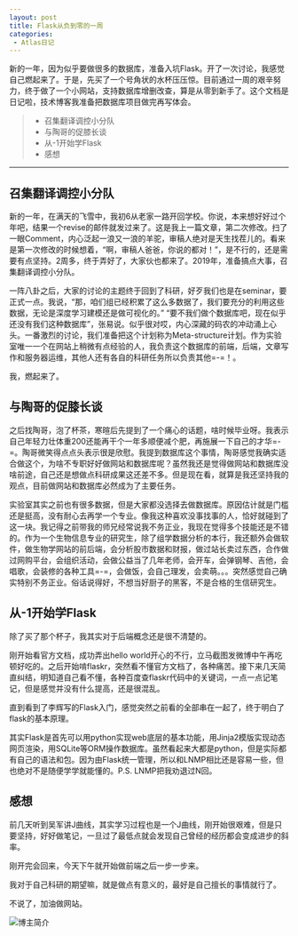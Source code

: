 ```yaml
---
layout: post
title: Flask从负到零的一周
categories:
 - Atlas日记
---
```


新的一年，因为似乎要做很多的数据库，准备入坑Flask。开了一次讨论，我感觉自己燃起来了。于是，先买了一个号角状的水杯压压惊。目前通过一周的艰辛努力，终于做了一个小网站，支持数据库增删改查，算是从零到新手了。这个文档是日记啦，技术博客我准备把数据库项目做完再写体会。
>* 召集翻译调控小分队
>* 与陶哥的促膝长谈
>* 从-1开始学Flask
>* 感想

***

## 召集翻译调控小分队

新的一年，在满天的飞雪中，我初6从老家一路开回学校。你说，本来想好好过个年吧，结果一个revise的邮件就发过来了。这是我上一篇文章，第二次修改。扫了一眼Comment，内心泛起一浪又一浪的羊驼，审稿人绝对是天生找茬儿的。看来是第一次修改的时候想着，“啊，审稿人爸爸，你说的都对！”，是不行的，还是需要有点坚持。2周多，终于弄好了，大家伙也都来了。2019年，准备搞点大事，召集翻译调控小分队。

一阵八卦之后，大家的讨论的主题终于回到了科研，好歹我们也是在seminar，要正式一点。我说，“那，咱们组已经积累了这么多数据了，我们要充分的利用这些数据，无论是深度学习建模还是做可视化的。” “要不我们做个数据库吧，现在似乎还没有我们这种数据库”，张易说。似乎很对哎，内心深藏的码农的冲动涌上心头。一番激烈的讨论，我们准备把这个计划称为Meta-structure计划。作为实验室唯一一个在网站上稍微有点经验的人，我负责这个数据库的前端，后端，文章写作和服务器运维，其他人还有各自的科研任务所以负责其他=-=！。

我，燃起来了。

## 与陶哥的促膝长谈

之后找陶哥，泡了杯茶，寒暄后先提到了一个痛心的话题，啥时候毕业呀。我表示自己年轻力壮体重200还能再干个一年多顺便减个肥，再施展一下自己的才华=-=。陶哥微笑得点点头表示很是欣慰。我提到数据库这个事情，陶哥感觉我确实适合做这个，为啥不专职好好做网站和数据库呢？虽然我还是觉得做网站和数据库没啥前途，自己还是想做点科研成果这还差不多。但是现在看，就算是我还坚持我的观点，目前做网站和数据库必然成为了主要任务。

实验室其实之前也有很多数据，但是大家都没选择去做数据库。原因估计就是门槛还是挺高，没有耐心去再学一个专业。像我这种喜欢没事找事的人，恰好就碰到了这一块。我记得之前带我的师兄经常说我不务正业，我现在觉得多个技能还是不错的。作为一个生物信息专业的研究生，除了组学数据分析的本行，我还额外会做软件，做生物学网站的前后端，会分析股市数据和财报，做过站长卖过东西，合作做过网购平台，会组织活动，会做公益当了几年老师，会开车，会弹钢琴、吉他，会唱歌，会装修的各种工具=-=，会做饭，会自己理发，会卖萌。。。突然感觉自己确实特别不务正业。俗话说得好，不想当好厨子的黑客，不是合格的生信研究生。

## 从-1开始学Flask

除了买了那个杯子，我其实对于后端概念还是很不清楚的。

刚开始看官方文档，成功弄出hello world开心的不行，立马截图发微博中午再吃顿好吃的。之后开始啃flaskr，突然看不懂官方文档了，各种痛苦。接下来几天简直纠结，明知道自己看不懂，各种百度查flaskr代码中的关键词，一点一点记笔记，但是感觉并没有什么提高，还是很混乱。

直到看到了李辉写的Flask入门，感觉突然之前看的全部串在一起了，终于明白了flask的基本原理。

其实Flask是首先可以用python实现web底层的基本功能，用Jinja2模版实现动态网页渲染，用SQLite等ORM操作数据库。虽然看起来大都是python，但是实际都有自己的语法和包。因为由Flask统一管理，所以和LNMP相比还是容易一些，但也绝对不是随便学学就能懂的。P.S. LNMP把我劝退过N回。

## 感想

前几天听到吴军讲J曲线，其实学习过程也是一个J曲线，刚开始很艰难，但是只要坚持，好好做笔记，一旦过了最低点就会发现自己曾经的经历都会变成进步的斜率。

刚开完会回来，今天下午就开始做前端之后一步一步来。

我对于自己科研的期望嘛，就是做点有意义的，最好是自己擅长的事情就行了。

不说了，加油做网站。

![博主简介](http://pic.atlasbioinfo.com/%E9%A1%B5%E9%9D%A2%E5%BA%95%E9%83%A8logo.png)
